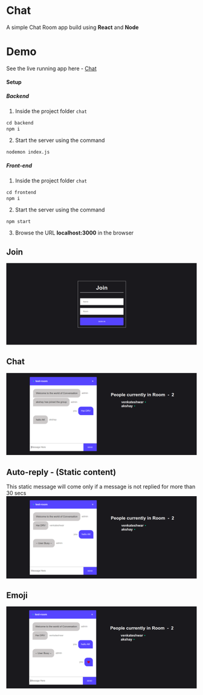 # Chat #

A simple Chat Room app build using __React__ and __Node__

# Demo #

See the live running app here - [Chat](https://5dd28f7334bd6a4711790455--romantic-goldberg-57dff2.netlify.com/)

#### Setup</br>
##### Backend
1. Inside the project folder ``` chat ``` 
```
cd backend
npm i
```

2. Start the server using the command
```
nodemon index.js
```

##### Front-end
1. Inside the project folder ``` chat ```
```
cd frontend
npm i
```
2.  Start the server using the command
```
npm start
```
3. Browse the URL __localhost:3000__ in the browser

## Join
![screenshot](pics/Join.png)

## Chat 
![screenshot](pics/Chat.png)

## Auto-reply - (Static content)
This static message will come only if a message is not replied for more than 30 secs
![screenshot](pics/Autoreply.png)

## Emoji
![screenshot](pics/Emojis.png)
